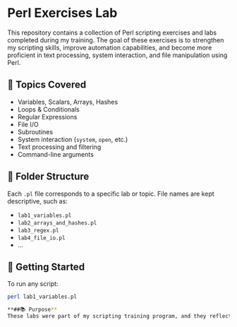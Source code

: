 # Perl Exercises Lab

This repository contains a collection of Perl scripting exercises and labs completed during my training. The goal of these exercises is to strengthen my scripting skills, improve automation capabilities, and become more proficient in text processing, system interaction, and file manipulation using Perl.

## 🔧 Topics Covered

- Variables, Scalars, Arrays, Hashes
- Loops & Conditionals
- Regular Expressions
- File I/O
- Subroutines
- System interaction (`system`, `open`, etc.)
- Text processing and filtering
- Command-line arguments

## 📁 Folder Structure

Each `.pl` file corresponds to a specific lab or topic. File names are kept descriptive, such as:

- `lab1_variables.pl`
- `lab2_arrays_and_hashes.pl`
- `lab3_regex.pl`
- `lab4_file_io.pl`
- ...

## 🚀 Getting Started

To run any script:

```bash
perl lab1_variables.pl

**##📚 Purpose**
These labs were part of my scripting training program, and they reflect my learning journey. Though the exercises are educational in nature, they demonstrate practical scripting knowledge, which I can apply in automation, DevOps, or data processing contexts.
